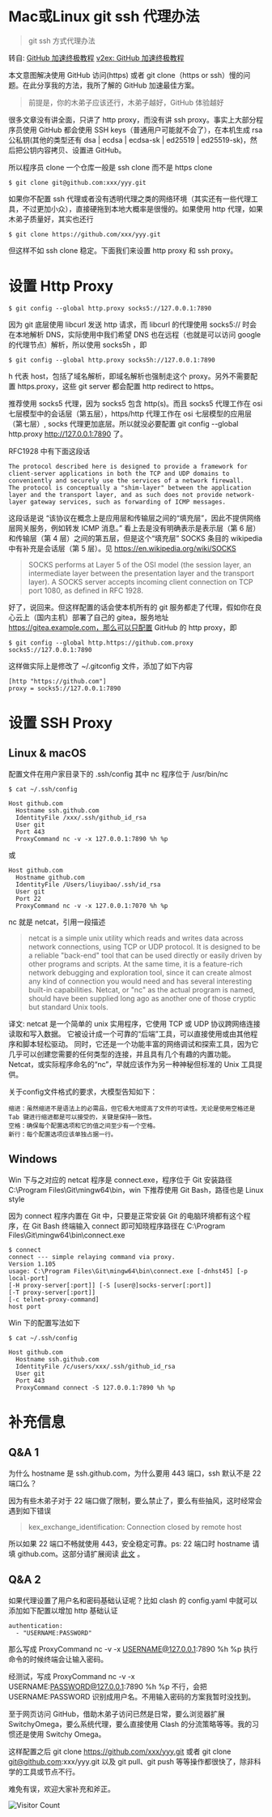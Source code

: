 # Mac或Linux git ssh 代理办法
> git ssh 方式代理办法

转自: [GitHub 加速终极教程](https://hellodk.cn/post/975)           [v2ex: GitHub 加速终极教程](https://www.v2ex.com/t/843383)

本文意图解决使用 GitHub 访问(https) 或者 git clone（https or ssh）慢的问题。在此分享我的方法，我所了解的 GitHub 加速最佳方案。

> 前提是，你的木弟子应该还行，木弟子越好，GitHub 体验越好

很多文章没有讲全面，只讲了 http proxy，而没有讲 ssh proxy。事实上大部分程序员使用 GitHub 都会使用 SSH keys（普通用户可能就不会了），在本机生成 rsa 公私钥(其他的类型还有 dsa | ecdsa | ecdsa-sk | ed25519 | ed25519-sk)，然后把公钥内容拷贝、设置进 GitHub。

所以程序员 clone 一个仓库一般是 ssh clone 而不是 https clone

```
$ git clone git@github.com:xxx/yyy.git
```

如果你不配置 ssh 代理或者没有透明代理之类的网络环境（其实还有一些代理工具，不过更加小众），直接硬拖到本地大概率是很慢的。如果使用 http 代理，如果木弟子质量好，其实也还行

```
$ git clone https://github.com/xxx/yyy.git
```

但这样不如 ssh clone 稳定。下面我们来设置 http proxy 和 ssh proxy。

# 设置 Http Proxy

```
$ git config --global http.proxy socks5://127.0.0.1:7890
```

因为 git 底层使用 libcurl 发送 http 请求，而 libcurl 的代理使用 socks5:// 时会在本地解析 DNS，实际使用中我们希望 DNS 也在远程（也就是可以访问 google 的代理节点）解析，所以使用 socks5h ，即

```
$ git config --global http.proxy socks5h://127.0.0.1:7890
```

h 代表 host，包括了域名解析，即域名解析也强制走这个 proxy。另外不需要配置 https.proxy，这些 git server 都会配置 http redirect to https。

推荐使用 socks5 代理，因为 socks5 包含 http(s)。而且 socks5 代理工作在 osi 七层模型中的会话层（第五层），https/http 代理工作在 osi 七层模型的应用层（第七层）, socks 代理更加底层。所以就没必要配置 git config --global http.proxy http://127.0.0.1:7890 了。

RFC1928 中有下面这段话

```
The protocol described here is designed to provide a framework for
client-server applications in both the TCP and UDP domains to
conveniently and securely use the services of a network firewall.
The protocol is conceptually a "shim-layer" between the application
layer and the transport layer, and as such does not provide network-
layer gateway services, such as forwarding of ICMP messages.
```

这段话是说 “该协议在概念上是应用层和传输层之间的“填充层”，因此不提供网络层网关服务，例如转发 ICMP 消息。” 看上去是没有明确表示是表示层（第 6 层）和传输层（第 4 层）之间的第五层，但是这个“填充层” SOCKS 条目的 wikipedia 中有补充是会话层（第 5 层）。见 https://en.wikipedia.org/wiki/SOCKS


> SOCKS performs at Layer 5 of the OSI model (the session layer, an intermediate layer between the presentation layer and the transport layer). A SOCKS server accepts incoming client connection on TCP port 1080, as defined in RFC 1928.

好了，说回来。但这样配置的话会使本机所有的 git 服务都走了代理，假如你在良心云上（国内主机）部署了自己的 gitea，服务地址 https://gitea.example.com，那么可以只配置 GitHub 的 http proxy，即

```
$ git config --global http.https://github.com.proxy socks5://127.0.0.1:7890
```

这样做实际上是修改了 ~/.gitconfig 文件，添加了如下内容

```
[http "https://github.com"]
proxy = socks5://127.0.0.1:7890
```

# 设置 SSH Proxy
## Linux & macOS

配置文件在用户家目录下的 .ssh/config 其中 nc 程序位于 /usr/bin/nc

```
$ cat ~/.ssh/config

Host github.com
  Hostname ssh.github.com
  IdentityFile /xxx/.ssh/github_id_rsa
  User git
  Port 443
  ProxyCommand nc -v -x 127.0.0.1:7890 %h %p
```

或

```
Host github.com
  Hostname github.com
  IdentityFile /Users/liuyibao/.ssh/id_rsa
  User git
  Port 22
  ProxyCommand nc -v -x 127.0.0.1:7070 %h %p
```

nc 就是 netcat，引用一段描述

> netcat is a simple unix utility which reads and writes data across network connections, using TCP or UDP protocol. It is designed to be a reliable "back-end" tool that can be used directly or easily driven by other programs and scripts. At the same time, it is a feature-rich network debugging and exploration tool, since it can create almost any kind of connection you would need and has several interesting built-in capabilities. Netcat, or "nc" as the actual program is named, should have been supplied long ago as another one of those cryptic but standard Unix tools.

译文: netcat 是一个简单的 unix 实用程序，它使用 TCP 或 UDP 协议跨网络连接读取和写入数据。 它被设计成一个可靠的“后端”工具，可以直接使用或由其他程序和脚本轻松驱动。 同时，它还是一个功能丰富的网络调试和探索工具，因为它几乎可以创建您需要的任何类型的连接，并且具有几个有趣的内置功能。 Netcat，或实际程序命名的“nc”，早就应该作为另一种神秘但标准的 Unix 工具提供。

关于config文件格式的要求，大模型告知如下：

```
缩进：虽然缩进不是语法上的必需品，但它极大地提高了文件的可读性。无论是使用空格还是 Tab 键进行缩进都是可以接受的，关键是保持一致性。
空格：确保每个配置选项和它的值之间至少有一个空格。
新行：每个配置选项应该单独占据一行。
```

## Windows
Win 下与之对应的 netcat 程序是 connect.exe，程序位于 Git 安装路径 C:\Program Files\Git\mingw64\bin，win 下推荐使用 Git Bash，路径也是 Linux style

因为 connect 程序内置在 Git 中，只要是正常安装 Git 的电脑环境都有这个程序，在 Git Bash 终端输入 connect 即可知晓程序路径在 C:\Program Files\Git\mingw64\bin\connect.exe

```
$ connect
connect --- simple relaying command via proxy.
Version 1.105
usage: C:\Program Files\Git\mingw64\bin\connect.exe [-dnhst45] [-p local-port]
[-H proxy-server[:port]] [-S [user@]socks-server[:port]]
[-T proxy-server[:port]]
[-c telnet-proxy-command]
host port
```

Win 下的配置写法如下

```
$ cat ~/.ssh/config

Host github.com
  Hostname ssh.github.com
  IdentityFile /c/users/xxx/.ssh/github_id_rsa
  User git
  Port 443
  ProxyCommand connect -S 127.0.0.1:7890 %h %p
```

# 补充信息
## Q&A 1

为什么 hostname 是 ssh.github.com，为什么要用 443 端口，ssh 默认不是 22 端口么？

因为有些木弟子对于 22 端口做了限制，要么禁止了，要么有些抽风，这时经常会遇到如下错误

> kex_exchange_identification: Connection closed by remote host

所以如果 22 端口不畅就使用 443，安全稳定可靠。ps: 22 端口时 hostname 请填 github.com。这部分请扩展阅读 [此文](https://docs.github.com/cn/authentication/troubleshooting-ssh/using-ssh-over-the-https-port) 。

## Q&A 2

如果代理设置了用户名和密码基础认证呢？比如 clash 的 config.yaml 中就可以添加如下配置以增加 http 基础认证
```
authentication:
  - "USERNAME:PASSWORD"
```

那么写成 ProxyCommand nc -v -x USERNAME@127.0.0.1:7890 %h %p 执行命令的时候终端会让输入密码。

经测试，写成 ProxyCommand nc -v -x USERNAME:PASSWORD@127.0.0.1:7890 %h %p 不行，会把 USERNAME:PASSWORD 识别成用户名。不用输入密码的方案我暂时没找到。

至于网页访问 GitHub，借助木弟子访问已然是日常，要么浏览器扩展 SwitchyOmega，要么系统代理，要么直接使用 Clash 的分流策略等等。我的习惯还是使用 Switchy Omega。

这样配置之后 git clone https://github.com/xxx/yyy.git 或者 git clone git@github.com:xxx/yyy.git 以及 git pull、git push 等等操作都很快了，除非科学的工具或节点不行。

难免有误，欢迎大家补充和斧正。



![Visitor Count](https://profile-counter.glitch.me/brotherbigbao/count.svg)